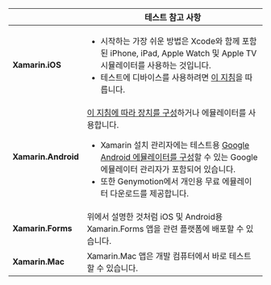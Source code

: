 ||테스트 참고 사항|
|---|---|
|**Xamarin.iOS**|<ul><li>시작하는 가장 쉬운 방법은 Xcode와 함께 포함된 iPhone, iPad, Apple Watch 및 Apple TV 시뮬레이터를 사용하는 것입니다.</li><li>테스트에 디바이스를 사용하려면 <a href="~/ios/get-started/installation/device-provisioning/index.md">이 지침</a>을 따릅니다.</li></ul>|
|**Xamarin.Android**|<a href="~/android/get-started/installation/set-up-device-for-development.md">이 지침에 따라 장치를 구성</a>하거나 에뮬레이터를 사용합니다.<ul><li>Xamarin 설치 관리자에는 테스트용 <a href="~/android/deploy-test/debugging/android-sdk-emulator/index.md">Google Android 에뮬레이터를 구성</a>할 수 있는 Google 에뮬레이터 관리자가 포함되어 있습니다.</li><li>또한 Genymotion에서 개인용 무료 에뮬레이터 다운로드를 제공합니다.</li></ul>|
|**Xamarin.Forms**|위에서 설명한 것처럼 iOS 및 Android용 Xamarin.Forms 앱을 관련 플랫폼에 배포할 수 있습니다.|
|**Xamarin.Mac**|Xamarin.Mac 앱은 개발 컴퓨터에서 바로 테스트할 수 있습니다.|
